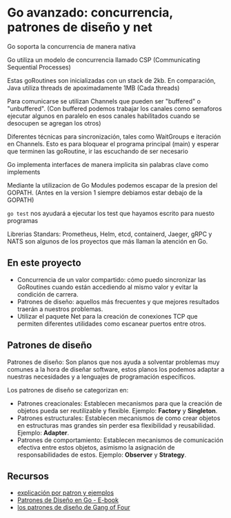 # Go avanzado: concurrencia, patrones de diseño y net

Go soporta la concurrencia de manera nativa

Go utiliza un modelo de concurrencia llamado CSP
(Communicating Sequential Processes)

Estas goRoutines son inicializadas con un stack de 2kb. En comparación, Java utiliza threads de apoximadamente 1MB (Cada threads)

Para comunicarse se utilizan Channels que pueden
ser "buffered" o "unbuffered". (Con buffered podemos trabajar los canales como semaforos ejecutar algunos en paralelo en esos canales habilitados cuando se desocupen se agregan los otros)

Diferentes técnicas para sincronización, tales como WaitGroups e iteración en Channels. Esto es para bloquear el programa principal (main) y esperar que terminen las goRoutine, ir las escuchando de ser necesario

Go implementa interfaces de manera implicita sin palabras clave como implements

Mediante la utilizacion de Go Modules podemos escapar de la presion del GOPATH. (Antes en la version 1 siempre debiamos estar debajo de la GOPATH)

```go test``` nos ayudará a ejecutar los test que hayamos escrito para nuesto programas

Librerias Standars: Prometheus, Helm, etcd, containerd, Jaeger, gRPC y NATS son algunos de los proyectos que más llaman la atención en Go.


## En este proyecto
* Concurrencia de un valor compartido: cómo puedo sincronizar las GoRoutines cuando están accediendo al mismo valor y evitar la condición de carrera.
* Patrones de diseño: aquellos más frecuentes y que mejores resultados traerán a nuestros problemas.
* Utilizar el paquete Net para la creación de conexiones TCP que permiten diferentes utilidades como escanear puertos entre otros.

## Patrones de diseño 
Patrones de diseño: Son planos que nos ayuda a solventar problemas muy comunes a la hora de diseñar software, estos planos los podemos adaptar a nuestras necesidades y a lenguajes de programación específicos.

Los patrones de diseño se categorizan en:
* Patrones creacionales: Establecen mecanismos para que la creación de objetos pueda ser reutilizable y flexible. Ejemplo: **Factory** y **Singleton**.
* Patrones estructurales: Establecen mecanismos de como crear objetos en estructuras mas grandes sin perder esa flexibilidad y reusabilidad. Ejemplo: **Adapter**.
* Patrones de comportamiento: Establecen mecanismos de comunicación efectiva entre estos objetos, asimismo la asignación de responsabilidades de estos. Ejemplo: **Observer** y **Strategy**.

## Recursos 
* [explicación por patron y ejemplos](https://refactoring.guru/es/design-patterns/go)
* [Patrones de Diseño en Go - E-book](https://github.com/danielspk/designpatternsingoebook)
* [los patrones de diseño de Gang of Four](https://springframework.guru/gang-of-four-design-patterns/)


